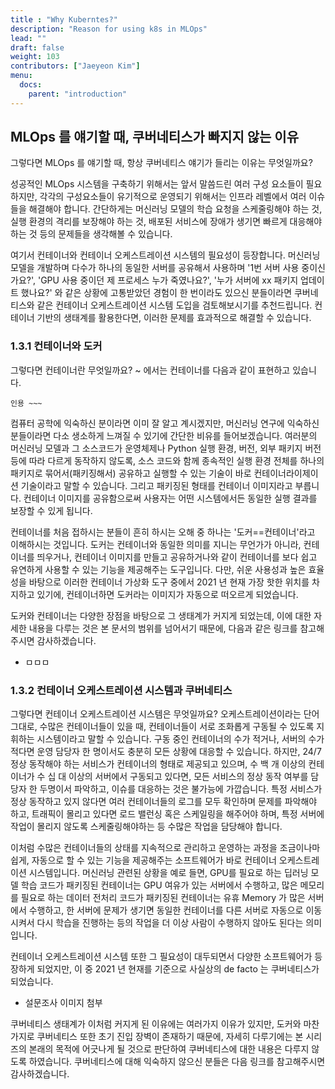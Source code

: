 ```yaml
---
title : "Why Kuberntes?"
description: "Reason for using k8s in MLOps"
lead: ""
draft: false
weight: 103
contributors: ["Jaeyeon Kim"]
menu:
  docs:
    parent: "introduction"
---
```


## MLOps 를 얘기할 때, 쿠버네티스가 빠지지 않는 이유

 그렇다면 MLOps 를 얘기할 때, 항상 쿠버네티스 얘기가 들리는 이유는 무엇일까요? 

 성공적인 MLOps 시스템을 구축하기 위해서는 앞서 말씀드린 여러 구성 요소들이 필요하지만, 각각의 구성요소들이 유기적으로 운영되기 위해서는 인프라 레벨에서 여러 이슈들을 해결해야 합니다. 간단하게는 머신러닝 모델의 학습 요청을 스케줄링해야 하는 것, 실행 환경의 격리를 보장해야 하는 것, 배포된 서비스에 장애가 생기면 빠르게 대응해야 하는 것 등의 문제들을 생각해볼 수 있습니다.

 여기서 컨테이너와 컨테이너 오케스트레이션 시스템의 필요성이 등장합니다. 머신러닝 모델을 개발하며 다수가 하나의 동일한 서버를 공유해서 사용하며 '1번 서버 사용 중이신가요?', 'GPU 사용 중이던 제 프로세스 누가 죽였나요?', '누가 서버에 xx 패키지 업데이트 했나요?' 와 같은 상황에 고통받았던 경험이 한 번이라도 있으신 분들이라면 쿠버네티스와 같은 컨테이너 오케스트레이션 시스템 도입을 검토해보시기를 추천드립니다. 컨테이너 기반의 생태계를 활용한다면, 이러한 문제를 효과적으로 해결할 수 있습니다.

### 1.3.1 컨테이너와 도커

 그렇다면 컨테이너란 무엇일까요? ~ 에서는 컨테이너를 다음과 같이 표현하고 있습니다.

```
인용 ~~~
```

 컴퓨터 공학에 익숙하신 분이라면 이미 잘 알고 계시겠지만, 머신러닝 연구에 익숙하신 분들이라면 다소 생소하게 느껴질 수 있기에 간단한 비유를 들어보겠습니다. 여러분의 머신러닝 모델과 그 소스코드가 운영체제나 Python 실행 환경, 버전, 외부 패키지 버전 등에 따라 다르게 동작하지 않도록, 소스 코드와 함께 종속적인 실행 환경 전체를 하나의 패키지로 묶어서(패키징해서) 공유하고 실행할 수 있는 기술이 바로 컨테이너라이제이션 기술이라고 말할 수 있습니다. 그리고 패키징된 형태를 컨테이너 이미지라고 부릅니다. 컨테이너 이미지를 공유함으로써 사용자는 어떤 시스템에서든 동일한 실행 결과를 보장할 수 있게 됩니다.

 컨테이너를 처음 접하시는 분들이 흔히 하시는 오해 중 하나는 '도커==컨테이너'라고 이해하시는 것입니다. 도커는 컨테이너와 동일한 의미를 지니는 무언가가 아니라, 컨테이너를 띄우거나, 컨테이너 이미지를 만들고 공유하거나와 같이 컨테이너를 보다 쉽고 유연하게 사용할 수 있는 기능을 제공해주는 도구입니다. 다만, 쉬운 사용성과 높은 효율성을 바탕으로 이러한 컨테이너 가상화 도구 중에서 2021 년 현재 가장 핫한 위치를 차지하고 있기에, 컨테이너하면 도커라는 이미지가 자동으로 떠오르게 되었습니다.

 도커와 컨테이너는 다양한 장점을 바탕으로 그 생태계가 커지게 되었는데, 이에 대한 자세한 내용을 다루는 것은 본 문서의 범위를 넘어서기 때문에, 다음과 같은 링크를 참고해주시면 감사하겠습니다.

- ㅁㅁㅁ

### 1.3.2 컨테이너 오케스트레이션 시스템과 쿠버네티스

  그렇다면 컨테이너 오케스트레이션 시스템은 무엇일까요? 오케스트레이션이라는 단어 그대로, 수많은 컨테이너들이 있을 때, 컨테이너들이 서로 조화롭게 구동될 수 있도록 지휘하는 시스템이라고 말할 수 있습니다. 구동 중인 컨테이너의 수가 적거나, 서버의 수가 적다면 운영 담당자 한 명이서도 충분히 모든 상황에 대응할 수 있습니다. 하지만, 24/7 정상 동작해야 하는 서비스가 컨테이너의 형태로 제공되고 있으며, 수 백 개 이상의 컨테이너가 수 십 대 이상의 서버에서 구동되고 있다면, 모든 서비스의 정상 동작 여부를 담당자 한 두명이서 파악하고, 이슈를 대응하는 것은 불가능에 가깝습니다. 특정 서비스가 정상 동작하고 있지 않다면 여러 컨테이너들의 로그를 모두 확인하며 문제를 파악해야 하고, 트래픽이 몰리고 있다면 로드 밸런싱 혹은 스케일링을 해주어야 하며, 특정 서버에 작업이 몰리지 않도록 스케줄링해야하는 등 수많은 작업을 담당해야 합니다.

 이처럼 수많은 컨테이너들의 상태를 지속적으로 관리하고 운영하는 과정을 조금이나마 쉽게, 자동으로 할 수 있는 기능을 제공해주는 소프트웨어가 바로 컨테이너 오케스트레이션 시스템입니다. 머신러닝 관련된 상황을 예로 들면, GPU를 필요로 하는 딥러닝 모델 학습 코드가 패키징된 컨테이너는 GPU 여유가 있는 서버에서 수행하고, 많은 메모리를 필요로 하는 데이터 전처리 코드가 패키징된 컨테이너는 유휴 Memory 가 많은 서버에서 수행하고, 한 서버에 문제가 생기면 동일한 컨테이너를 다른 서버로 자동으로 이동시켜서 다시 학습을 진행하는 등의 작업을 더 이상 사람이 수행하지 않아도 된다는 의미입니다.

 컨테이너 오케스트레이션 시스템 또한 그 필요성이 대두되면서 다양한 소프트웨어가 등장하게 되었지만, 이 중 2021 년 현재를 기준으로 사실상의 de facto 는 쿠버네티스가 되었습니다.

- 설문조사 이미지 첨부

 쿠버네티스 생태계가 이처럼 커지게 된 이유에는 여러가지 이유가 있지만, 도커와 마찬가지로 쿠버네티스 또한 초기 진입 장벽이 존재하기 때문에, 자세히 다루기에는 본 시리즈의 본래의 목적에 어긋나게 될 것으로 판단하여 쿠버네티스에 대한 내용은 다루지 않도록 하였습니다. 쿠버네티스에 대해 익숙하지 않으신 분들은 다음 링크를 참고해주시면 감사하겠습니다.
 